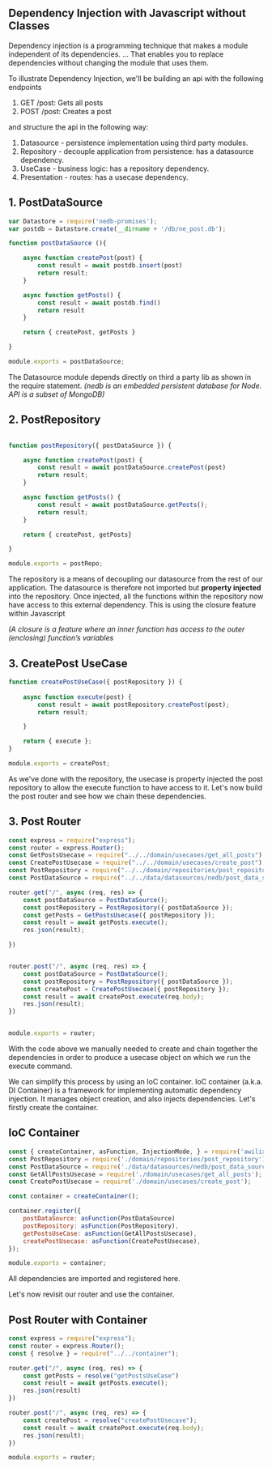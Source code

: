 ## Dependency Injection with Javascript without Classes

Dependency injection is a programming technique that makes a module independent of its dependencies. ... That enables you to replace dependencies without changing the module that uses them.

To illustrate Dependency Injection, we'll be building an api with the following endpoints

1. GET /post: Gets all posts
1. POST /post: Creates a post

and structure the api in the following way:

1. Datasource - persistence implementation using third party modules.
1. Repository - decouple application from persistence: has a datasource dependency.
1. UseCase - business logic: has a repository dependency.
1. Presentation - routes: has a usecase dependency.


## 1. PostDataSource
```js
var Datastore = require('nedb-promises');
var postdb = Datastore.create(__dirname + '/db/ne_post.db');

function postDataSource (){

    async function createPost(post) {
        const result = await postdb.insert(post)
        return result;
    }

    async function getPosts() {
        const result = await postdb.find()
        return result
    }

    return { createPost, getPosts }

}

module.exports = postDataSource;
```
The Datasource module depends directly on third a party lib as shown in the require statement. <i>(nedb is an embedded persistent database for Node. API is a subset of MongoDB)</i>


## 2. PostRepository

```js

function postRepository({ postDataSource }) {

    async function createPost(post) {
        const result = await postDataSource.createPost(post)
        return result;
    }

    async function getPosts() {
        const result = await postDataSource.getPosts();
        return result;
    }

    return { createPost, getPosts}

}

module.exports = postRepo;
```
The repository is a means of decoupling our datasource from the rest of our application. The datasource is therefore not imported but **property injected** into the repository. Once injected, all the functions within the repository now have access to this external dependency. This is using the closure feature within Javascript

<i>(A closure is a feature where an inner function has access to the outer (enclosing) function’s variables</i>

## 3. CreatePost UseCase

```js
function createPostUseCase({ postRepository }) {
  
    async function execute(post) {
        const result = await postRepository.createPost(post);
        return result;

    }

    return { execute };
}

module.exports = createPost;
```
As we've done with the repository, the usecase is property injected the post repository to allow the execute function to have access to it.  Let's now build the post router and see how we chain these dependencies. 


## 3. Post Router
```js
const express = require("express");
const router = express.Router();
const GetPostsUsecase = require("../../domain/usecases/get_all_posts");
const CreatePostUsecase = require("../../domain/usecases/create_post");
const PostRepository = require("../../domain/repositories/post_repository");
const PostDataSource = require("../../data/datasources/nedb/post_data_source");

router.get("/", async (req, res) => {
    const postDataSource = PostDataSource();
    const postRepository = PostRepository({ postDataSource });
    const getPosts = GetPostsUsecase({ postRepository });
    const result = await getPosts.execute();
    res.json(result);

})


router.post("/", async (req, res) => {
    const postDataSource = PostDataSource();
    const postRepository = PostRepository({ postDataSource });
    const createPost = CreatePostUsecase({ postRepository });
    const result = await createPost.execute(req.body);
    res.json(result);
})


module.exports = router;
```
With the code above we manually needed to create and chain together the dependencies in order to produce a usecase object on which we run the execute command.

We can simplify this process by using an IoC container. IoC container (a.k.a. DI Container) is a framework for implementing automatic dependency injection. It manages object creation, and also injects dependencies. Let's firstly create the container.

## IoC Container
```js
const { createContainer, asFunction, InjectionMode, } = require('awilix');
const PostRepository = require('./domain/repositories/post_repository');
const PostDataSource = require('./data/datasources/nedb/post_data_source');
const GetAllPostsUsecase = require('./domain/usecases/get_all_posts');
const CreatePostUsecase = require('./domain/usecases/create_post');

const container = createContainer();

container.register({
    postDataSource: asFunction(PostDataSource)
    postRepository: asFunction(PostRepository),
    getPostsUseCase: asFunction(GetAllPostsUsecase),
    createPostUsecase: asFunction(CreatePostUsecase),
});

module.exports = container;
```
All dependencies are imported and registered here. 

Let's now revisit our router and use the container.

## Post Router with Container
```js
const express = require("express");
const router = express.Router();
const { resolve } = require("../../container");

router.get("/", async (req, res) => {
    const getPosts = resolve("getPostsUseCase")
    const result = await getPosts.execute();
    res.json(result)
})

router.post("/", async (req, res) => {
    const createPost = resolve("createPostUsecase");
    const result = await createPost.execute(req.body);
    res.json(result);
})

module.exports = router;

```
